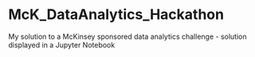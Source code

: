 # McK_DataAnalytics_Hackathon
My solution to a McKinsey sponsored data analytics challenge - solution displayed in a Jupyter Notebook
